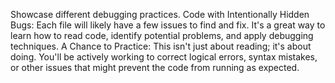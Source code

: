 Showcase different debugging practices.
Code with Intentionally Hidden Bugs: Each file will likely have a few issues to find and fix. It's a great way to learn how to read code, identify potential problems, and apply debugging techniques.
A Chance to Practice: This isn't just about reading; it's about doing. You'll be actively working to correct logical errors, syntax mistakes, or other issues that might prevent the code from running as expected.

